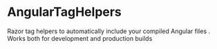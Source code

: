 # AngularTagHelpers
Razor tag helpers to automatically include your compiled Angular files . Works both for development and production builds

